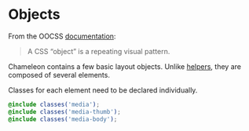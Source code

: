 # Objects

From the OOCSS [documentation](https://github.com/stubbornella/oocss/wiki): 

> A CSS “object” is a repeating visual pattern.

Chameleon contains a few basic layout objects. Unlike [helpers](helpers.md), they are composed of several elements.

Classes for each element need to be declared individually.

```scss
@include classes('media');
@include classes('media-thumb');
@include classes('media-body');
```


<!-- in future

```scss
@include object-classes('media');
```
-->
